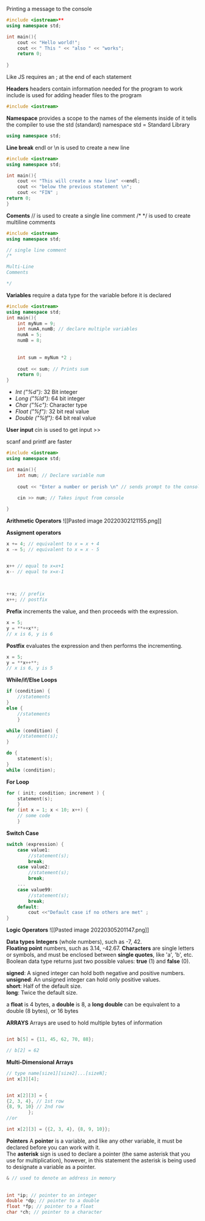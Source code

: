 Printing a message to the console
```C++
#include <iostream>**  
using namespace std;

int main(){
	cout << "Hello world!";
	cout << " This " << "also " << "works";
	return 0;
	
}
```

Like JS requires an ; at the end of each statement

**Headers**
headers contain information needed for the program to work 
include is used for adding header files to the program
```C++
#include <iostream>  
```

**Namespace**
provides a scope to the names of the elements inside of it 
tells the compiler to use the std (standard) namespace
std = Standard Library
```C++
using namespace std;
```

**Line break**
endl  or \n is used to create a new line
```C++
#include <iostream>
using namespace std;

int main(){
	cout << "This will create a new line" <<endl;
	cout << "below the previous statement \n";
	cout << "FIN" ;
return 0;
}

```

**Coments**
// is used to create a single line comment
/* */ is used to create multiline comments
```C++
#include <iostream>
using namespace std;

// single line comment
/*

Multi-Line
Comments

*/

```

**Variables**
require a data type for the variable before it is declared
```C++
#include <iostream>
using namespace std;
int main(){
	int myNum = 9;
	int numA,numB; // declare multiple variables
	numA = 5;
	numB = 8; 
	
	
	int sum = myNum *2 ;
	
	cout << sum; // Prints sum
	return 0;
}

```

-   _Int ("%d"):_ 32 Bit integer
-   _Long ("%ld"):_ 64 bit integer
-   _Char ("%c"):_ Character type
-   _Float ("%f"):_ 32 bit real value
-   _Double ("%lf"):_ 64 bit real value

**User input**
cin is used to get input >>

scanf and printf are faster

```C++
#include <iostream>
using namespace std;

int main(){
	int num; // Declare variable num
	
	cout << "Enter a number or perish \n" // sends prompt to the console
	
	cin >> num; // Takes input from console

}

```

**Arithmetic Operators**
![[Pasted image 20220302121155.png]]

**Assigment operators**


```C++
x += 4; // equivalent to x = x + 4
x -= 5; // equivalent to x = x - 5


x++ // equal to x=x+1
x-- // equal to x=x-1

	
	
++x; // prefix  
x++; // postfix

```

**Prefix** increments the value, and then proceeds with the expression.  
```C++
x = 5;  
y = **++x**;  
// x is 6, y is 6

```


**Postfix** evaluates the expression and then performs the incrementing.

```C++
x = 5;  
y = **x++**;  
// x is 6, y is 5
```

**While/if/Else Loops**
```C++
if (condition) {  
	//statements  
}
else {
	//statements  
	}

while (condition) {  
	//statement(s);  
}

do {  
	statement(s);  
} 
while (condition); 

```

**For Loop**

```C++
for ( init; condition; increment ) {  
	statement(s);  
	}
for (int x = 1; x < 10; x++) {  
	// some code  
	}
```

**Switch Case**
```C++
switch (expression) {  
	case value1:  
		//statement(s);  
		break;  
	case value2:  
		//statement(s);  
		break;  
	...  
	case value99:  
		//statement(s);  
		break;  
	default:
		cout <<"Default case if no others are met" ;
}
```

**Logic Operators**
![[Pasted image 20220305201147.png]]

**Data types**
**Integers** (whole numbers), such as -7, 42.  
**Floating point** numbers, such as 3.14, -42.67.
**Characters** are single letters or symbols, and must be enclosed between **single quotes**, like 'a', 'b', etc.
Boolean data type returns just two possible values: **true** (1) and **false** (0).

**signed**: A signed integer can hold both negative and positive numbers.  
**unsigned**: An unsigned integer can hold only positive values.  
**short**: Half of the default size.  
**long**: Twice the default size.

a **float** is 4 bytes,
a **double** is 8, 
a **long double** can be equivalent to a double (8 bytes), or 16 bytes

**ARRAYS**
Arrays are used to hold multiple bytes of information
```C++

int b[5] = {11, 45, 62, 70, 88};

// b[2] = 62
```
**Multi-Dimensional Arrays**
```C++
// type name[size1][size2]...[sizeN];
int x[3][4];


int x[2][3] = {  
{2, 3, 4}, // 1st row  
{8, 9, 10} // 2nd row  
		};
//or 

int x[2][3] = {{2, 3, 4}, {8, 9, 10}};

```

**Pointers**
A **pointer** is a variable, and like any other variable, it must be declared before you can work with it.  
The **asterisk** sign is used to declare a pointer (the same asterisk that you use for multiplication), however, in this statement the asterisk is being used to designate a variable as a pointer.
```C++
& // used to denote an address in memory
	
	
int *ip; // pointer to an integer  
double *dp; // pointer to a double  
float *fp; // pointer to a float  
char *ch; // pointer to a character	
```